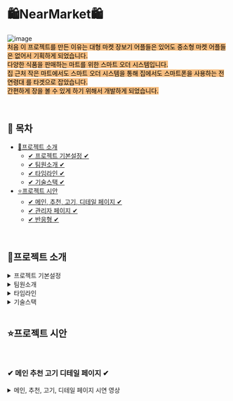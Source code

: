 
# 🛍NearMarket🛍

![image](https://github.com/user-attachments/assets/cf475d28-29b1-4c02-bdd9-3c5c34c03bcb)
<br />
<span style="background-color: #F7BE81; color:black">
처음 이 프로젝트를 만든 이유는 대형 마켓 장보기 어플들은 있어도 중소형 마켓 어플들은 없어서 기획하게 되었습니다. <br />
다양한 식품을 판매하는 마트를 위한 스마트 오더 시스템입니다.<br />
집 근처 작은 마트에서도 스마트 오더 시스템을 통해 집에서도
스마트폰을 사용하는 전 연령대 를 타겟으로 잡았습니다.<br />
간편하게 장을 볼 수 있게 하기 위해서 개발하게 되었습니다.
</span>

<br>


## 📌 목차

* [🔎프로젝트 소개](#프로젝트-소개)
  + [✔ 프로젝트 기본설정 ✔](#-프로젝트-기본설정-)
  + [✔ 팀원소개 ✔](#-팀원소개-)
  + [✔ 타임라인 ✔](#-타임라인-)
  + [✔ 기술스택 ✔](#-기술스택-)
* [⭐프로젝트 시안](#프로젝트-시안)
    + [✔ 메인, 추천, 고기, 디테일 페이지 ✔](#-메인-추천-고기-디테일-페이지-)
    + [✔ 관리자 페이지 ✔](#-관리자-페이지-)
    + [✔ 반응형 ✔](#-반응형-)

<br>

## 🔎프로젝트 소개

<details>
<summary>프로젝트 기본설정</summary>

|제목|내용|
|------|---|
|일정|2024/09/23~2024/10/25|
|주제|스마트오더|
|프로젝트명|NEARMARKET|
|프로그래밍 언어|HTML,CSS,JAVASCRIPT|
|프레임워크|REACT|
|데이터베이스|JSONSERVER|
|개발툴|VSCODE|


</details>

<details>
<summary>팀원소개</summary>

<table>
  <tbody>
  <tr>
    <th align="center">팀장: 권**</th>
    <th align="center">팀원: 강**</th>
    <th align="center">팀원: 김**</th>
    <th align="center">팀원: 한원세</th>
  </tr>
  <tr>
    <td>과자페이지, 장바구니,Git 담당</td>
    <td>과일페이지, API 담당,
    Admin페이지 CRUD,
    PPT 담당
    </td>
    <td>채소페이지, 결제,
    로그인, 회원가입,
    Start 페이지, Figma 담당 
    </td>
    <td>메인, 고기, 추천 페이지,
    Admin페이지, CSS 반응형, PPT 담당
    </td>
  </tr>
  </tbody>
</table>



</details>

<details>
<summary> 타임라인</summary>

![image](https://github.com/user-attachments/assets/5c965e74-1b6a-4685-acb4-5f87349334cd)

</details>
<details>
<summary>기술스택</summary>
 
![image](https://github.com/user-attachments/assets/1a0a4bdc-c59a-4739-81d7-97a15cee9d04)

</details>
<br>

## ⭐프로젝트 시안
<br>

### ✔ 메인 추천 고기 디테일 페이지 ✔
<details>
<summary>메인, 추천, 고기, 디테일 페이지 시연 영상</summary>


</details>
<br>

</details>

